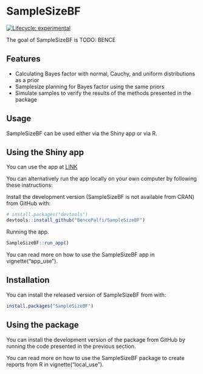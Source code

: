 
<!-- README.md is generated from README.Rmd. Please edit that file -->

# SampleSizeBF

<!-- badges: start -->

[![Lifecycle:
experimental](https://img.shields.io/badge/lifecycle-experimental-orange.svg)](https://www.tidyverse.org/lifecycle/#experimental)
<!-- badges: end -->

The goal of SampleSizeBF is TODO: BENCE

## Features

-   Calculating Bayes factor with normal, Cauchy, and uniform
    distributions as a prior
-   Samplesize planning for Bayes factor using the same priors
-   Simulate samples to verify the results of the methods presented in
    the package

## Usage

SampleSizeBF can be used either via the Shiny app or via R.

## Using the Shiny app

You can use the app at [LINK](http://www.staggeringbeauty.com/)

You can alternatively run the app locally on your own computer by
following these instructions:

Install the development version (SampleSizeBF is not available from
CRAN) from GitHub with:

``` r
# install.packages("devtools")
devtools::install_github("BencePalfi/SampleSizeBF")
```

Running the app.

``` r
SampleSizeBF::run_app()
```

You can read more on how to use the SampleSizeBF app in
vignette(“app\_use”).

## Installation

You can install the released version of SampleSizeBF from with:

``` r
install.packages("SampleSizeBF")
```

## Using the package

You can install the development version of the package from GitHub by
running the code presented in the previous section.

You can read more on how to use the SampleSizeBF package to create
reports from R in vignette(“local\_use”).
